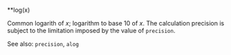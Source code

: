 **log(x)

Common logarith of _x_; logarithm to base 10 of _x_. 
The calculation precision is subject to the limitation imposed
by the value of `precision`.

See also: `precision`, `alog`
